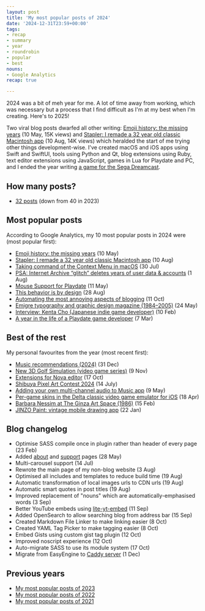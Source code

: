 ```yaml
---
layout: post
title: 'My most popular posts of 2024'
date: '2024-12-31T23:59+00:00'
tags:
- recap
- summary
- year
- roundrobin
- popular
- best
nouns:
- Google Analytics
recap: true

---
```


2024 was a bit of meh year for me. A lot of time away from working, which was necessary but a process that I find difficult as I'm at my best when I'm creating. Here's to 2025!

Two viral blog posts dwarfed all other writing: [Emoji history: the missing years](/2024/05/10/emoji-history-the-missing-years/) (10 May, 15K views) and [Stapler: I remade a 32 year old classic Macintosh app](/2024/08/10/stapler-i-remade-a-32-year-old-classic-macintosh-app/) (10 Aug, 14K views) which heralded the start of me trying other things development-wise. I've created macOS and iOS apps using Swift and SwiftUI, tools using Python and Qt, blog extensions using Ruby, text editor extensions using JavaScript, games in Lua for Playdate and PC, and I ended the year writing [a game for the Sega Dreamcast](/2025/01/05/dream-ride-for-sega-dreamcast-and-emulators/).

## How many posts?
- [32 posts](/search/?q=2024) (down from 40 in 2023)

## Most popular posts
According to Google Analytics, my 10 most popular posts in 2024 were (most popular first):
- [Emoji history: the missing years](/2024/05/10/emoji-history-the-missing-years/) (10 May) <!-- 15K -->
- [Stapler: I remade a 32 year old classic Macintosh app](/2024/08/10/stapler-i-remade-a-32-year-old-classic-macintosh-app/) (10 Aug) <!-- 14K -->
- [Taking command of the Context Menu in macOS](/2024/07/30/taking-command-of-the-context-menu-in-macos/) (30 Jul) <!-- 6K -->
- [PSA: Internet Archive “glitch” deletes years of user data & accounts](/2024/08/01/psa-internet-archive-glitch-deletes-years-of-user-data-and-accounts/) (1 Aug) <!-- 5K -->
- [Mouse Support for Playdate](/2024/05/11/mouse-support-for-playdate/) (11 May) <!-- 4K -->
- [This behavior is by design](/2024/08/28/this-behavior-is-by-design/) (28 Aug) <!-- 3K -->
- [Automating the most annoying aspects of blogging](/2024/10/11/automating-the-most-annoying-aspects-of-blogging/) (11 Oct) <!-- 3K -->
- [Emigre typography and graphic design magazine (1984–2005)](/2024/05/24/emigre-typography-and-graphic-design-magazine-1984-2005/) (24 May) <!-- 2K -->
- [Interview: Kenta Cho (Japanese indie game developer)](/2024/02/10/interview-kenta-cho-indie-game-developer/) (10 Feb) <!-- 2K -->
- [A year in the life of a Playdate game developer](/2024/03/07/a-year-in-the-life-of-a-playdate-game-developer/) (7 Mar) <!-- 1K -->

## Best of the rest
My personal favourites from the year (most recent first):
- [Music recommendations (2024)](/2024/12/31/music-recommendations-2024/) (31 Dec)
- [New 3D Golf Simulation (video game series)](/2024/11/09/new-3d-golf-simulation-video-game-series/) (9 Nov)
- [Extensions for Nova editor](/2024/10/17/extensions-for-nova-editor/) (17 Oct)
- [Shibuya Pixel Art Contest 2024](/2024/07/14/shibuya-pixel-art-contest-2024/) (14 July)
- [Adding your own multi-channel audio to Music app](/2024/05/09/adding-your-own-multi-channel-audio-to-music-app/) (9 May)
- [Per-game skins in the Delta classic video game emulator for iOS](/2024/04/18/per-game-skins-in-the-delta-classic-video-game-emulator-for-ios/) (18 Apr)
- [Barbara Nessim at The Ginza Art Space (1986)](/2024/02/15/barbara-nessim-at-the-ginza-art-space-1986/) (15 Feb)
- [JINZO Paint: vintage mobile drawing app](/2024/01/22/jinzo-paint-vintage-mobile-drawing-app/) (22 Jan)

## Blog changelog
- Optimise SASS compile once in plugin rather than header of every page (23 Feb)
- Added [about](/about) and [support](/support) pages (28 May)
- Multi-carousel support (14 Jul)
- Rewrote the main page of my non-blog website (3 Aug)
- Optimised all includes and templates to reduce build time (19 Aug)
- Automatic transformation of local images urls to CDN urls (19 Aug)
- Automatic smart quotes in post titles (19 Aug)
- Improved replacement of "nouns" which are automatically-emphasised words (3 Sep)
- Better YouTube embeds using [lite-yt-embed](https://github.com/paulirish/lite-youtube-embed) (11 Sep)
- Added OpenSearch to allow searching blog from address bar (15 Sep)
- Created Markdown File Linker to make linking easier (8 Oct)
- Created YAML Tag Picker to make tagging easier (8 Oct)
- Embed Gists using custom gist tag plugin (12 Oct)
- Improved noscript experience (12 Oct)
- Auto-migrate SASS to use its module system (17 Oct)
- Migrate from EasyEngine to [Caddy server](https://caddyserver.com) (1 Dec)

## Previous years
- [My most popular posts of 2023](/2023/12/27/my-most-popular-posts-of-the-year/)
- [My most popular posts of 2022](/2022/12/31/my-most-popular-posts-of-the-year/)
- [My most popular posts of 2021](/2021/12/31/my-most-popular-posts-of-the-year/)
